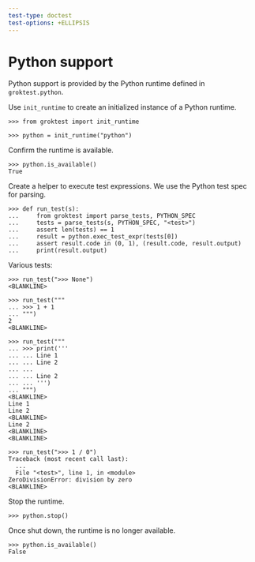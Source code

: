 ```yaml
---
test-type: doctest
test-options: +ELLIPSIS
---
```


# Python support

Python support is provided by the Python runtime defined in
`groktest.python`.

Use `init_runtime` to create an initialized instance of a Python
runtime.

    >>> from groktest import init_runtime

    >>> python = init_runtime("python")

Confirm the runtime is available.

    >>> python.is_available()
    True

Create a helper to execute test expressions. We use the Python test spec
for parsing.

    >>> def run_test(s):
    ...     from groktest import parse_tests, PYTHON_SPEC
    ...     tests = parse_tests(s, PYTHON_SPEC, "<test>")
    ...     assert len(tests) == 1
    ...     result = python.exec_test_expr(tests[0])
    ...     assert result.code in (0, 1), (result.code, result.output)
    ...     print(result.output)

Various tests:

    >>> run_test(">>> None")
    <BLANKLINE>

    >>> run_test("""
    ... >>> 1 + 1
    ... """)
    2
    <BLANKLINE>

    >>> run_test("""
    ... >>> print('''
    ... ... Line 1
    ... ... Line 2
    ... ...
    ... ... Line 2
    ... ... ''')
    ... """)
    <BLANKLINE>
    Line 1
    Line 2
    <BLANKLINE>
    Line 2
    <BLANKLINE>
    <BLANKLINE>

    >>> run_test(">>> 1 / 0")
    Traceback (most recent call last):
      ...
      File "<test>", line 1, in <module>
    ZeroDivisionError: division by zero
    <BLANKLINE>

Stop the runtime.

    >>> python.stop()

Once shut down, the runtime is no longer available.

    >>> python.is_available()
    False
